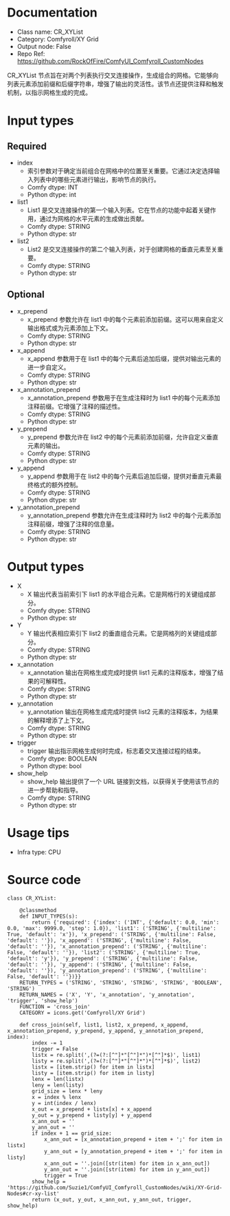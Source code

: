 # Documentation
- Class name: CR_XYList
- Category: Comfyroll/XY Grid
- Output node: False
- Repo Ref: https://github.com/RockOfFire/ComfyUI_Comfyroll_CustomNodes

CR_XYList 节点旨在对两个列表执行交叉连接操作，生成组合的网格。它能够向列表元素添加前缀和后缀字符串，增强了输出的灵活性。该节点还提供注释和触发机制，以指示网格生成的完成。

# Input types
## Required
- index
    - 索引参数对于确定当前组合在网格中的位置至关重要。它通过决定选择输入列表中的哪些元素进行输出，影响节点的执行。
    - Comfy dtype: INT
    - Python dtype: int
- list1
    - List1 是交叉连接操作的第一个输入列表。它在节点的功能中起着关键作用，通过为网格的水平元素的生成做出贡献。
    - Comfy dtype: STRING
    - Python dtype: str
- list2
    - List2 是交叉连接操作的第二个输入列表，对于创建网格的垂直元素至关重要。
    - Comfy dtype: STRING
    - Python dtype: str
## Optional
- x_prepend
    - x_prepend 参数允许在 list1 中的每个元素前添加前缀。这可以用来自定义输出格式或为元素添加上下文。
    - Comfy dtype: STRING
    - Python dtype: str
- x_append
    - x_append 参数用于在 list1 中的每个元素后追加后缀，提供对输出元素的进一步自定义。
    - Comfy dtype: STRING
    - Python dtype: str
- x_annotation_prepend
    - x_annotation_prepend 参数用于在生成注释时为 list1 中的每个元素添加注释前缀。它增强了注释的描述性。
    - Comfy dtype: STRING
    - Python dtype: str
- y_prepend
    - y_prepend 参数允许在 list2 中的每个元素前添加前缀，允许自定义垂直元素的输出。
    - Comfy dtype: STRING
    - Python dtype: str
- y_append
    - y_append 参数用于在 list2 中的每个元素后追加后缀，提供对垂直元素最终格式的额外控制。
    - Comfy dtype: STRING
    - Python dtype: str
- y_annotation_prepend
    - y_annotation_prepend 参数允许在生成注释时为 list2 中的每个元素添加注释前缀，增强了注释的信息量。
    - Comfy dtype: STRING
    - Python dtype: str

# Output types
- X
    - X 输出代表当前索引下 list1 的水平组合元素。它是网格行的关键组成部分。
    - Comfy dtype: STRING
    - Python dtype: str
- Y
    - Y 输出代表相应索引下 list2 的垂直组合元素。它是网格列的关键组成部分。
    - Comfy dtype: STRING
    - Python dtype: str
- x_annotation
    - x_annotation 输出在网格生成完成时提供 list1 元素的注释版本，增强了结果的可解释性。
    - Comfy dtype: STRING
    - Python dtype: str
- y_annotation
    - y_annotation 输出在网格生成完成时提供 list2 元素的注释版本，为结果的解释增添了上下文。
    - Comfy dtype: STRING
    - Python dtype: str
- trigger
    - trigger 输出指示网格生成何时完成，标志着交叉连接过程的结束。
    - Comfy dtype: BOOLEAN
    - Python dtype: bool
- show_help
    - show_help 输出提供了一个 URL 链接到文档，以获得关于使用该节点的进一步帮助和指导。
    - Comfy dtype: STRING
    - Python dtype: str

# Usage tips
- Infra type: CPU

# Source code
```
class CR_XYList:

    @classmethod
    def INPUT_TYPES(s):
        return {'required': {'index': ('INT', {'default': 0.0, 'min': 0.0, 'max': 9999.0, 'step': 1.0}), 'list1': ('STRING', {'multiline': True, 'default': 'x'}), 'x_prepend': ('STRING', {'multiline': False, 'default': ''}), 'x_append': ('STRING', {'multiline': False, 'default': ''}), 'x_annotation_prepend': ('STRING', {'multiline': False, 'default': ''}), 'list2': ('STRING', {'multiline': True, 'default': 'y'}), 'y_prepend': ('STRING', {'multiline': False, 'default': ''}), 'y_append': ('STRING', {'multiline': False, 'default': ''}), 'y_annotation_prepend': ('STRING', {'multiline': False, 'default': ''})}}
    RETURN_TYPES = ('STRING', 'STRING', 'STRING', 'STRING', 'BOOLEAN', 'STRING')
    RETURN_NAMES = ('X', 'Y', 'x_annotation', 'y_annotation', 'trigger', 'show_help')
    FUNCTION = 'cross_join'
    CATEGORY = icons.get('Comfyroll/XY Grid')

    def cross_join(self, list1, list2, x_prepend, x_append, x_annotation_prepend, y_prepend, y_append, y_annotation_prepend, index):
        index -= 1
        trigger = False
        listx = re.split(',(?=(?:[^"]*"[^"]*")*[^"]*$)', list1)
        listy = re.split(',(?=(?:[^"]*"[^"]*")*[^"]*$)', list2)
        listx = [item.strip() for item in listx]
        listy = [item.strip() for item in listy]
        lenx = len(listx)
        leny = len(listy)
        grid_size = lenx * leny
        x = index % lenx
        y = int(index / lenx)
        x_out = x_prepend + listx[x] + x_append
        y_out = y_prepend + listy[y] + y_append
        x_ann_out = ''
        y_ann_out = ''
        if index + 1 == grid_size:
            x_ann_out = [x_annotation_prepend + item + ';' for item in listx]
            y_ann_out = [y_annotation_prepend + item + ';' for item in listy]
            x_ann_out = ''.join([str(item) for item in x_ann_out])
            y_ann_out = ''.join([str(item) for item in y_ann_out])
            trigger = True
        show_help = 'https://github.com/Suzie1/ComfyUI_Comfyroll_CustomNodes/wiki/XY-Grid-Nodes#cr-xy-list'
        return (x_out, y_out, x_ann_out, y_ann_out, trigger, show_help)
```